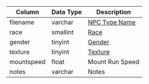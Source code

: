 | Column     | Data Type | Description                                                        |
| ---------- | --------- | ------------------------------------------------------------------ |
| filename   | varchar   | [NPC Type Name](npc_types.md)                                      |
| race       | smallint  | [Race](https://eqemu.gitbook.io/server/categories/npc/race-list)   |
| gender     | tinyint   | [Gender](https://eqemu.gitbook.io/server/categories/npc/genders)   |
| texture    | tinyint   | [Texture](https://eqemu.gitbook.io/server/categories/npc/textures) |
| mountspeed | float     | Mount Run Speed                                                    |
| notes      | varchar   | Notes                                                              |